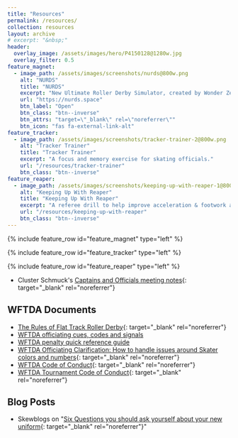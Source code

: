 ```yaml
---
title: "Resources"
permalink: /resources/
collection: resources
layout: archive
# excerpt: "&nbsp;"
header:
  overlay_image: /assets/images/hero/P4150128@1280w.jpg
  overlay_filter: 0.5
feature_magnet:
  - image_path: /assets/images/screenshots/nurds@800w.png
    alt: "NURDS"
    title: "NURDS"
    excerpt: "New Ultimate Roller Derby Simulator, created by Wonder Zebra of Vienna Roller Derby."
    url: "https://nurds.space"
    btn_label: "Open"
    btn_class: "btn--inverse"
    btn_attrs: "target=\"_blank\" rel=\"noreferrer\""
    btn_icon: "fas fa-external-link-alt"
feature_tracker:
  - image_path: /assets/images/screenshots/tracker-trainer-2@800w.png
    alt: "Tracker Trainer"
    title: "Tracker Trainer"
    excerpt: "A focus and memory exercise for skating officials."
    url: "/resources/tracker-trainer"
    btn_class: "btn--inverse"
feature_reaper:
  - image_path: /assets/images/screenshots/keeping-up-with-reaper-1@800w.png
    alt: "Keeping Up With Reaper"
    title: "Keeping Up With Reaper"
    excerpt: "A referee drill to help improve acceleration & footwork and challenge concentration."
    url: "/resources/keeping-up-with-reaper"
    btn_class: "btn--inverse"
---
```


{% include feature_row id="feature_magnet" type="left" %}

{% include feature_row id="feature_tracker" type="left" %}

{% include feature_row id="feature_reaper" type="left" %}

- Cluster Schmuck's [Captains and Officials meeting notes][]{: target="_blank" rel="noreferrer"}

## WFTDA Documents
- [The Rules of Flat Track Roller Derby][]{: target="_blank" rel="noreferrer"}
- [WFTDA officiating cues, codes and signals][]
- [WFTDA penalty quick reference guide][]
- [WFTDA Officiating Clarification: How to handle issues around Skater colors and numbers][]{: target="_blank" rel="noreferrer"}
- [WFTDA Code of Conduct][]{: target="_blank" rel="noreferrer"}
- [WFTDA Tournament Code of Conduct][]{: target="_blank" rel="noreferrer"}

## Blog Posts
- Skewblogs on "[Six Questions you should ask yourself about your new uniform]{: target="_blank" rel="noreferrer"}"


[Captains and Officials meeting notes]: <https://docs.google.com/document/d/10QTZ5ghlr7Ey-5TchBNM2Pwy6oGdG7h5u_KKKUxIhDs/edit?usp=sharing>

[The Rules of Flat Track Roller Derby]: <https://rules.wftda.com> "The Rules of Flat Track Roller Derby"
[WFTDA officiating cues, codes and signals]: <https://static.wftda.com/officiating/wftda-officiating-cues-codes-and-signals.pdf>
[WFTDA penalty quick reference guide]: <https://static.wftda.com/officiating/wftda-penalty-quick-reference-guide.pdf>
[WFTDA Officiating Clarification: How to handle issues around Skater colors and numbers]: <https://static.wftda.com/officiating/officiating-clarification-skater-color-and-number.pdf>
[WFTDA Code of Conduct]: <https://static.wftda.com/files/wftda-code-of-conduct.pdf>
[WFTDA Tournament Code of Conduct]: <https://static.wftda.com/tournaments/wftda-tournament-code-of-conduct.pdf>

[Six Questions you should ask yourself about your new uniform]: <https://zebraskew.wordpress.com/2018/09/17/the-six-questions-you-should-ask-yourself-about-your-new-uniform/>
